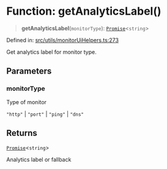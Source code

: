 # Function: getAnalyticsLabel()

> **getAnalyticsLabel**(`monitorType`): [`Promise`](https://developer.mozilla.org/docs/Web/JavaScript/Reference/Global_Objects/Promise)\<`string`\>

Defined in: [src/utils/monitorUiHelpers.ts:273](https://github.com/Nick2bad4u/Uptime-Watcher/blob/main/src/utils/monitorUiHelpers.ts#L273)

Get analytics label for monitor type.

## Parameters

### monitorType

Type of monitor

`"http"` | `"port"` | `"ping"` | `"dns"`

## Returns

[`Promise`](https://developer.mozilla.org/docs/Web/JavaScript/Reference/Global_Objects/Promise)\<`string`\>

Analytics label or fallback
